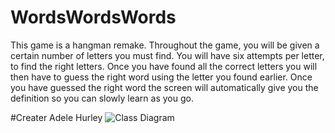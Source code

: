 # WordsWordsWords
This game is a hangman remake. Throughout the game, you will be given a certain number of letters you must find. You will have six attempts per letter, to find the right letters. Once you have found all the correct letters you will then have to guess the right word using the letter you found earlier. Once you have guessed the right word the screen will automatically give you the definition so you can slowly learn as you go.

#Creater
Adele Hurley
![Class Diagram]()
